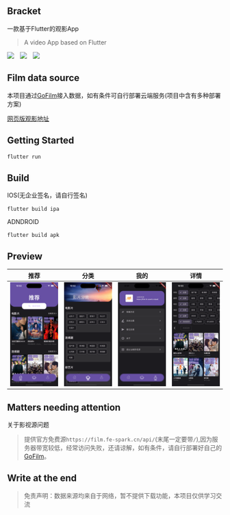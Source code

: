 ## Bracket
一款基于Flutter的观影App
> A video App based on Flutter

<img style="margin-right: 10px" src="https://img.shields.io/badge/dart-v3.2.6%20(stable)-blue"> <img style="margin-right: 10px"  src="https://img.shields.io/badge/flutter-v3.16.9-red"> <img 
style="margin-right: 10px" src="https://img.shields.io/badge/fvm-v2.4.1-yellow">

## Film data source

本项目通过[GoFilm](https://github.com/ProudMuBai/GoFilm)接入数据，如有条件可自行部署云端服务(项目中含有多种部署方案)

[网页版观影地址](https://film.fe-spark.cn/)

## Getting Started

```
flutter run
```

## Build

IOS(无企业签名，请自行签名)

```
flutter build ipa
```

ADNDROID

```
flutter build apk
```

## Preview

| 推荐                               | 分类                               | 我的                               | 详情                               |
| ---------------------------------- | ---------------------------------- | ---------------------------------- | ---------------------------------- |
| ![推荐](./preview/推荐.png "推荐") | ![分类](./preview/分类.png "分类") | ![我的](./preview/我的.png "我的") | ![详情](./preview/详情.png "详情") |

## Matters needing attention

关于影视源问题

> 提供官方免费源`https://film.fe-spark.cn/api/`(末尾一定要带`/`),因为服务器带宽较低，经常访问失败，还请谅解，如有条件，请自行部署好自己的[GoFilm](https://github.com/ProudMuBai/GoFilm)。

## Write at the end

> 免责声明：数据来源均来自于网络，暂不提供下载功能，本项目仅供学习交流
